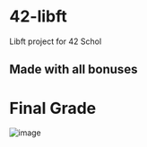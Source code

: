 # 42-libft
Libft project for 42 Schol

## Made with all bonuses

# Final Grade
![image](https://github.com/Ariouz/42-libft/assets/55002955/e839990d-1b9d-4e27-812e-7637868a630a)
